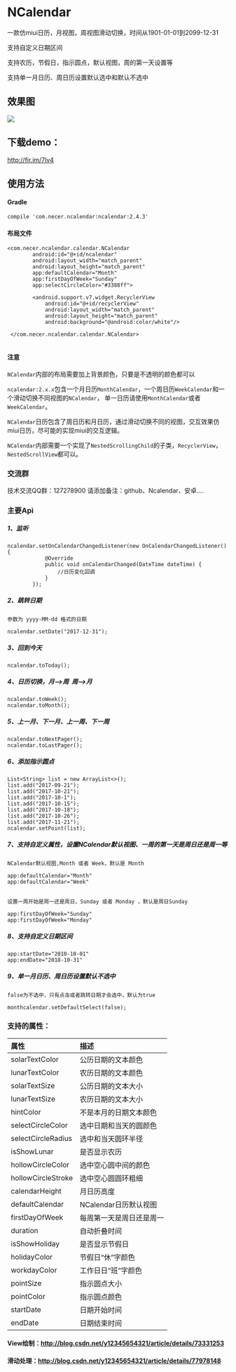 # NCalendar
一款仿miui日历，月视图，周视图滑动切换，时间从1901-01-01到2099-12-31

支持自定义日期区间

支持农历，节假日，指示圆点，默认视图，周的第一天设置等

支持单一月日历、周日历设置默认选中和默认不选中


## 效果图

![](https://github.com/yannecer/NCalendar/blob/master/app/ncalendar3.gif)

## 下载demo：
http://fir.im/7lv4

## 使用方法

#### Gradle
```
compile 'com.necer.ncalendar:ncalendar:2.4.3'
```


#### 布局文件

```
<com.necer.ncalendar.calendar.NCalendar
        android:id="@+id/ncalendar"
        android:layout_width="match_parent"
        android:layout_height="match_parent"
        app:defaultCalendar="Month"
        app:firstDayOfWeek="Sunday"
        app:selectCircleColor="#3388ff">

        <android.support.v7.widget.RecyclerView
            android:id="@+id/recyclerView"
            android:layout_width="match_parent"
            android:layout_height="match_parent"
            android:background="@android:color/white"/>

 </com.necer.ncalendar.calendar.NCalendar>
       

```
#### 注意

```NCalendar```内部的布局需要加上背景颜色，只要是不透明的颜色都可以

```ncalendar:2.x.x```包含一个月日历```MonthCalendar```，一个周日历```WeekCalendar```和一个滑动切换不同视图的```NCalendar```，
单一日历请使用```MonthCalendar```或者```WeekCalendar```。

```NCalendar```日历包含了周日历和月日历，通过滑动切换不同的视图，交互效果仿miui日历，尽可能的实现miui的交互逻辑。

```NCalendar```内部需要一个实现了```NestedScrollingChild```的子类，```RecyclerView```，```NestedScrollView```都可以。



### 交流群

技术交流QQ群：127278900
请添加备注：github、Ncalendar、安卓....





### 主要Api


##### 1、监听
```
ncalendar.setOnCalendarChangedListener(new OnCalendarChangedListener() {
            @Override
            public void onCalendarChanged(DateTime dateTime) {
                //日历变化回调
            }
        });
```

##### 2、跳转日期
```
参数为 yyyy-MM-dd 格式的日期

ncalendar.setDate("2017-12-31"); 
```
##### 3、回到今天
```
ncalendar.toToday(); 
```

##### 4、日历切换，月-->周  周-->月
```
ncalendar.toWeek();
ncalendar.toMonth();
```
##### 5、上一月、下一月、上一周、下一周
```
ncalendar.toNextPager();
ncalendar.toLastPager();

```

##### 6、添加指示圆点
```
List<String> list = new ArrayList<>();
list.add("2017-09-21");
list.add("2017-10-21");
list.add("2017-10-1");
list.add("2017-10-15");
list.add("2017-10-18");
list.add("2017-10-26");
list.add("2017-11-21");
ncalendar.setPoint(list);

```
##### 7、支持自定义属性，设置NCalendar默认视图、一周的第一天是周日还是周一等
```
NCalendar默认视图,Month 或者 Week，默认是 Month

app:defaultCalendar="Month"
app:defaultCalendar="Week"


设置一周开始是周一还是周日，Sunday 或者 Monday ，默认是周日Sunday

app:firstDayOfWeek="Sunday"
app:firstDayOfWeek="Monday" 

```

##### 8、支持自定义日期区间
```
app:startDate="2010-10-01"
app:endDate="2018-10-31"
```


##### 9、单一月日历、周日历设置默认不选中
```
false为不选中，只有点击或者跳转日期才会选中，默认为true

monthcalendar.setDefaultSelect(false);
```



### 支持的属性：


| 属性| 描述|
|:---|:---|
| solarTextColor| 公历日期的文本颜色 |
| lunarTextColor| 农历日期的文本颜色 |
| solarTextSize| 公历日期的文本大小 |
| lunarTextSize| 农历日期的文本大小 |
| hintColor|不是本月的日期文本颜色 |
| selectCircleColor| 选中日期和当天的圆颜色 |
| selectCircleRadius| 选中和当天圆环半径 |
| isShowLunar| 是否显示农历 |
| hollowCircleColor| 选中空心圆中间的颜色|
| hollowCircleStroke| 选中空心圆圆环粗细 |
| calendarHeight|月日历高度 |
| defaultCalendar|NCalendar日历默认视图|
| firstDayOfWeek|每周第一天是周日还是周一|
| duration|自动折叠时间|
| isShowHoliday|是否显示节假日|
| holidayColor|节假日“休”字颜色|
| workdayColor|工作日日“班”字颜色|
| pointSize|指示圆点大小|
| pointColor|指示圆点颜色|
| startDate|日期开始时间|
| endDate|日期结束时间|


#### View绘制：http://blog.csdn.net/y12345654321/article/details/73331253
#### 滑动处理：http://blog.csdn.net/y12345654321/article/details/77978148

